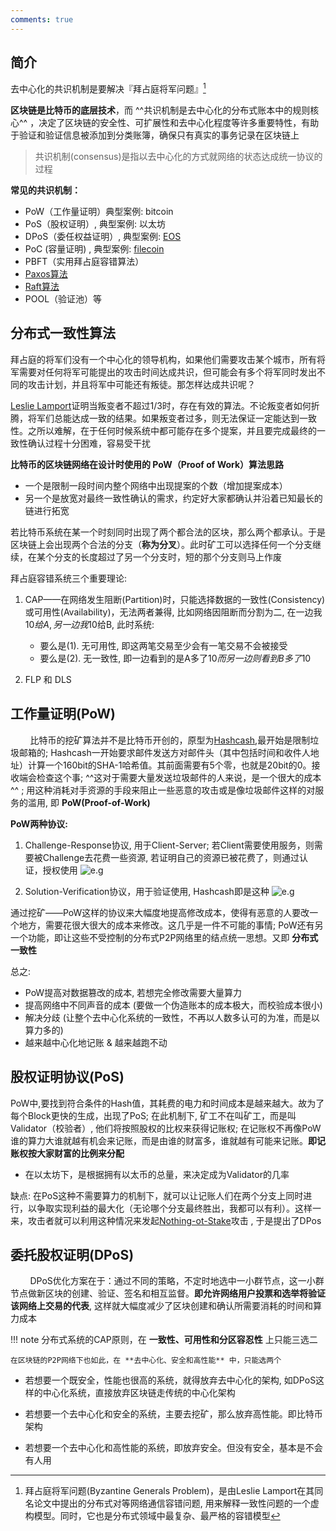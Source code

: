 ```yaml
---
comments: true
---
```


## 简介

去中心化的共识机制是要解决『拜占庭将军问题』[^1]
[^1]: 拜占庭将军问题(Byzantine Generals Problem)，是由Leslie Lamport在其同名论文中提出的分布式对等网络通信容错问题, 用来解释一致性问题的一个虚构模型。同时，它也是分布式领域中最复杂、最严格的容错模型



**区块链是比特币的底层技术**，而 ^^共识机制是去中心化的分布式账本中的规则核心^^ ，决定了区块链的安全性、可扩展性和去中心化程度等许多重要特性，有助于验证和验证信息被添加到分类账簿，确保只有真实的事务记录在区块链上

> 共识机制(consensus)是指以去中心化的方式就网络的状态达成统一协议的过程

**常见的共识机制：**

- PoW（工作量证明）典型案例: bitcoin
- PoS（股权证明）, 典型案例: 以太坊
- DPoS（委任权益证明）, 典型案例: [EOS](https://zh.wikipedia.org/wiki/EOS.IO)
- PoC (容量证明) , 典型案例: [filecoin](https://zh.wikipedia.org/wiki/Filecoin)
- PBFT（实用拜占庭容错算法）
- [Paxos算法](https://zh.wikipedia.org/wiki/Paxos%E7%AE%97%E6%B3%95)
- [Raft算法](https://zh.wikipedia.org/wiki/Raft)
- POOL（验证池）等


## 分布式一致性算法

拜占庭的将军们没有一个中心化的领导机构，如果他们需要攻击某个城市，所有将军需要对任何将军可能提出的攻击时间达成共识，但可能会有多个将军同时发出不同的攻击计划，并且将军中可能还有叛徒。那怎样达成共识呢？

[Leslie Lamport](https://en.wikipedia.org/wiki/Leslie_Lamport)证明当叛变者不超过$1/3$时，存在有效的算法。不论叛变者如何折腾，将军们总能达成一致的结果。如果叛变者过多，则无法保证一定能达到一致性。之所以难解，在于任何时候系统中都可能存在多个提案，并且要完成最终的一致性确认过程十分困难，容易受干扰

**比特币的区块链网络在设计时使用的 PoW（Proof of Work）算法思路**

- 一个是限制一段时间内整个网络中出现提案的个数（增加提案成本）
- 另一个是放宽对最终一致性确认的需求，约定好大家都确认并沿着已知最长的链进行拓宽

若比特币系统在某一个时刻同时出现了两个都合法的区块，那么两个都承认。于是区块链上会出现两个合法的分支（**称为分叉**）。此时矿工可以选择任何一个分支继续，在某个分支的长度超过了另一个分支时，短的那个分支则马上作废

拜占庭容错系统三个重要理论: 

1. CAP——在网络发生阻断(Partition)时，只能选择数据的一致性(Consistency)或可用性(Availability)，无法两者兼得, 比如网络因阻断而分割为二, 在一边我10$给A, 另一边我10$给B, 此时系统: 

      - 要么是(1). 无可用性, 即这两笔交易至少会有一笔交易不会被接受
      - 要么是(2). 无一致性, 即一边看到的是A多了10$而另一边则看到B多了10$

2. FLP 和 DLS

## 工作量证明(PoW)

&nbsp; &nbsp; &nbsp; &nbsp; 比特币的挖矿算法并不是比特币开创的，原型为[Hashcash](https://en.wikipedia.org/wiki/Hashcash),最开始是限制垃圾邮箱的; Hashcash一开始要求邮件发送方对邮件头（其中包括时间和收件人地址）计算一个160bit的SHA-1哈希值。其前面需要有5个零，也就是20bit的0。接收端会检查这个事; ^^这对于需要大量发送垃圾邮件的人来说，是一个很大的成本^^ ; 用这种消耗对手资源的手段来阻止一些恶意的攻击或是像垃圾邮件这样的对服务的滥用, 即 **PoW(Proof-of-Work)**

**PoW两种协议:**

1. Challenge-Response协议, 用于Client-Server; 若Client需要使用服务，则需要被Challenge去花费一些资源, 若证明自己的资源已被花费了，则通过认证，授权使用
![e.g](https://upload.wikimedia.org/wikipedia/commons/thumb/5/55/Proof_of_Work_challenge_response.svg/459px-Proof_of_Work_challenge_response.svg.png)

2. Solution-Verification协议，用于验证使用, Hashcash即是这种
![e.g](https://upload.wikimedia.org/wikipedia/commons/f/f1/Proof_of_Work_solution_verification_german.svg)

通过挖矿——PoW这样的协议来大幅度地提高修改成本，使得有恶意的人要改一个地方，需要花很大很大的成本来修改。这几乎是一件不可能的事情; PoW还有另一个功能，即让这些不受控制的分布式P2P网络里的结点统一思想。又即 **分布式一致性**

总之:

- PoW提高对数据篡改的成本, 若想完全修改需要大量算力
- 提高网络中不同声音的成本 (要做一个伪造账本的成本极大，而校验成本很小)
- 解决分歧 (让整个去中心化系统的一致性，不再以人数多认可的为准，而是以算力多的)
- 越来越中心化地记账 & 越来越跑不动

## 股权证明协议(PoS)

PoW中,要找到符合条件的Hash值，其耗费的电力和时间成本是越来越大。故为了每个Block更快的生成，出现了PoS; 在此机制下, 矿工不在叫矿工，而是叫Validator（校验者）, 他们将按照股权的比权来获得记账权; 在记账权不再像PoW谁的算力大谁就越有机会来记账，而是由谁的财富多，谁就越有可能来记账。**即记账权按大家财富的比例来分配**

- 在以太坊下，是根据拥有以太币的总量，来决定成为Validator的几率

缺点: 在PoS这种不需要算力的机制下，就可以让记账人们在两个分支上同时进行，以争取实现利益的最大化（无论哪个分支最终胜出，我都可以有利）。这样一来，攻击者就可以利用这种情况来发起[Nothing-ot-Stake](https://en.wikipedia.org/wiki/Proof_of_stake)攻击 , 于是提出了DPos

## 委托股权证明(DPoS)

&nbsp; &nbsp; &nbsp; &nbsp; DPoS优化方案在于：通过不同的策略，不定时地选中一小群节点，这一小群节点做新区块的创建、验证、签名和相互监督。**即允许网络用户投票和选举将验证该网络上交易的代表**, 这样就大幅度减少了区块创建和确认所需要消耗的时间和算力成本

!!! note
    分布式系统的CAP原则，在 **一致性、可用性和分区容忍性** 上只能三选二

    在区块链的P2P网络下也如此，在 **去中心化、安全和高性能** 中，只能选两个

- 若想要一个既安全，性能也很高的系统，就得放弃去中心化的架构, 如DPoS这样的中心化系统，直接放弃区块链走传统的中心化架构

- 若想要一个去中心化和安全的系统，主要去挖矿，那么放弃高性能。即比特币架构

- 若想要一个去中心化和高性能的系统，即放弃安全。但没有安全，基本是不会有人用